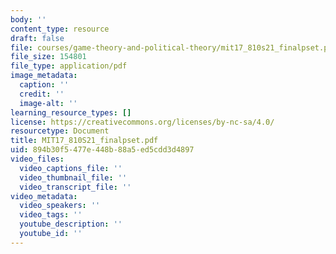 ```yaml
---
body: ''
content_type: resource
draft: false
file: courses/game-theory-and-political-theory/mit17_810s21_finalpset.pdf
file_size: 154801
file_type: application/pdf
image_metadata:
  caption: ''
  credit: ''
  image-alt: ''
learning_resource_types: []
license: https://creativecommons.org/licenses/by-nc-sa/4.0/
resourcetype: Document
title: MIT17_810S21_finalpset.pdf
uid: 894b30f5-477e-448b-88a5-ed5cdd3d4897
video_files:
  video_captions_file: ''
  video_thumbnail_file: ''
  video_transcript_file: ''
video_metadata:
  video_speakers: ''
  video_tags: ''
  youtube_description: ''
  youtube_id: ''
---
```

